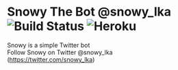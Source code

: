 # Snowy The Bot @snowy_lka  ![Build Status](https://travis-ci.org/rifhanakram/snowy-the-bot.svg)  ![Heroku](https://heroku-badge.herokuapp.com/?app=snowy-the-bot)
Snowy is a simple Twitter bot  
Follow Snowy on Twitter @snowy_lka </br> 
(https://twitter.com/snowy_lka)

